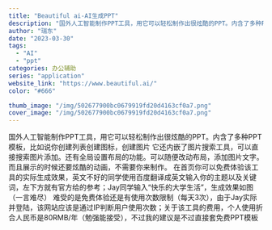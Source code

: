 ```yaml
---
title: "Beautiful ai-AI生成PPT"
description: "国外人工智能制作PPT工具，用它可以轻松制作出很炫酷的PPT。内含了多种PPT模板，比如说你创建列表创建图标，创建图片 "
author: "瑞东"
date: "2023-03-30"
tags:
  - "AI"
  - "ppt"
categories: 办公辅助
series: "application"
website_link: "https://www.beautiful.ai/"
color: "#666"

thumb_image: "/img/502677900bc0679919fd20d4163cf0a7.png"
cover_image: "/img/502677900bc0679919fd20d4163cf0a7.png"
---
```


国外人工智能制作PPT工具，用它可以轻松制作出很炫酷的PPT。内含了多种PPT模板，比如说你创建列表创建图标，创建图片 它还内嵌了图片搜索工具，可以直接搜索图片添加。还有全局设置布局的功能。可以随便改动布局，添加图片文字。而且展示的时候还要炫酷的动画，不需要你来制作。 在首页你可以免费体验该工具的实际生成效果，英文不好的同学使用百度翻译成英文输入你的主题以及关键词，左下方就有官方给的参考；Jay同学输入“快乐的大学生活”，生成效果如图（一言难尽） 难受的是免费体验还是有使用次数限制（每天3次），由于Jay实际并登陆，该网站应该是通过IP判断用户使用次数；关于该工具的费用，个人使用折合人民币是80RMB/年（勉强能接受），不过我的建议是不过直接套免费PPT模板